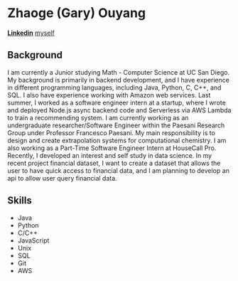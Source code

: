 # Zhaoge (Gary) Ouyang
**[Linkedin](https://www.linkedin.com/in/gary-ouyang-455469175)**
[myself](myself.JPG)
## Background
I am currently a Junior studying Math - Computer Science at UC San Diego. My background is primarily in backend development, and I have experience in different programming languages, including Java, Python, C, C++, and SQL. I also have experience working with Amazon web services. Last summer, I worked as a software engineer intern at a startup, where I wrote and deployed Node.js async backend code and Serverless via AWS Lambda to train a recommending system. I am currently working as an undergraduate researcher/Software Engineer within the Paesani Research Group under Professor Francesco Paesani. My main responsibility is to design and create extrapolation systems for computational chemistry. I am also working as a Part-Time Software Engineer Intern at HouseCall Pro. Recently, I developed an interest and self study in data science. In my recent project financial dataset, I want to create a dataset that allows the user to have quick access to financial data, and I am planning to develop an api to allow user query financial data.
## Skills
- Java
- Python
- C/C++
- JavaScript
- Unix
- SQL
- Git
- AWS
